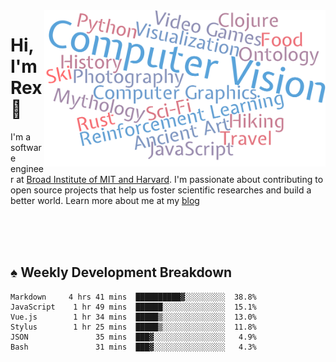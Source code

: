 <img src="https://raw.githubusercontent.com/rexwangcc/rexwangcc/master/myself.png" alt="Rex!" width="450" height="250" align="right">

# Hi, I'm Rex 👋

I'm a software engineer at [Broad Institute of MIT and Harvard](https://www.broadinstitute.org/). I'm passionate about contributing to open source projects that help us foster scientific researches and build a better world. Learn more about me at my [blog](https://rexwang.cc)

<br>
<br>
<br>

<table>
<tr valign="top" width="50%">
<!-- <td > -->

## ♠ Weekly Development Breakdown

<!-- code_time starts -->

```text
Markdown     4 hrs 41 mins  ██████████▓░░░░░░░░░  38.8%
JavaScript    1 hr 49 mins  ██████░░░░░░░░░░░░░░  15.1%
Vue.js        1 hr 34 mins  █████▒░░░░░░░░░░░░░░  13.0%
Stylus        1 hr 25 mins  █████▒░░░░░░░░░░░░░░  11.8%
JSON               35 mins  ███▓░░░░░░░░░░░░░░░░   4.9%
Bash               31 mins  ███▓░░░░░░░░░░░░░░░░   4.3%
```

<!-- code_time ends -->

<!-- Placeholder for my Game statuses -->

<!-- <td valign="top" width="50%">

#### ♦ My Personal Progress

</td> -->

</tr>
</table>
